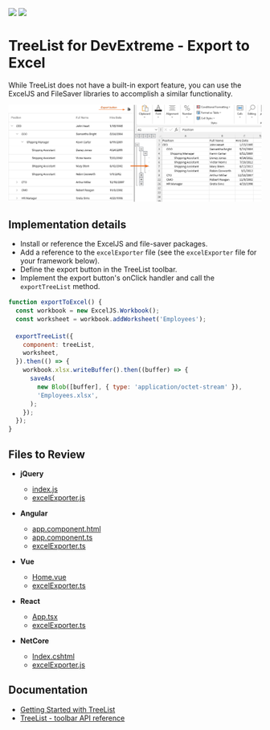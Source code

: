 <!-- default badges list -->

[![](https://img.shields.io/badge/Open_in_DevExpress_Support_Center-FF7200?style=flat-square&logo=DevExpress&logoColor=white)](https://supportcenter.devexpress.com/ticket/details/T1188167)
[![](https://img.shields.io/badge/📖_How_to_use_DevExpress_Examples-e9f6fc?style=flat-square)](https://docs.devexpress.com/GeneralInformation/403183)

<!-- default badges end -->

# TreeList for DevExtreme - Export to Excel

While TreeList does not have a built-in export feature, you can use the ExcelJS and FileSaver libraries to accomplish a similar functionality.

![](export-to-excel.png)

## Implementation details

- Install or reference the ExcelJS and file-saver packages.
- Add a reference to the `excelExporter` file (see the `excelExporter` file for your framework below).
- Define the export button in the TreeList toolbar.
- Implement the export button's onClick handler and call the `exportTreeList` method.

```js
function exportToExcel() {
  const workbook = new ExcelJS.Workbook();
  const worksheet = workbook.addWorksheet('Employees');

  exportTreeList({
    component: treeList,
    worksheet,
  }).then(() => {
    workbook.xlsx.writeBuffer().then((buffer) => {
      saveAs(
        new Blob([buffer], { type: 'application/octet-stream' }),
        'Employees.xlsx',
      );
    });
  });
}
```

## Files to Review

- **jQuery**
  - [index.js](jQuery/src/index.js)
  - [excelExporter.js](jQuery/src/excelExporter.js)
- **Angular**

  - [app.component.html](Angular/src/app/app.component.html)
  - [app.component.ts](Angular/src/app/app.component.ts)
  - [excelExporter.ts](Angular/src/app/excelExporter.ts)

- **Vue**
  - [Home.vue](Vue/src/components/HomeContent.vue)
  - [excelExporter.ts](Vue/src/assets/excelExporter.ts)
- **React**

  - [App.tsx](React/src/App.tsx)
  - [excelExporter.ts](React/src/excelExporter.ts)

- **NetCore**
  - [Index.cshtml](ASP.NET%20Core/Views/Home/Index.cshtml)
  - [excelExporter.js](ASP.NET%20Core/wwwroot/js/excelExporter.js)

## Documentation

- [Getting Started with TreeList](https://js.devexpress.com/Documentation/Guide/UI_Components/TreeList/Getting_Started_with_TreeList/)
- [TreeList - toolbar API reference](https://js.devexpress.com/Documentation/ApiReference/UI_Components/dxTreeList/Configuration/toolbar/)
